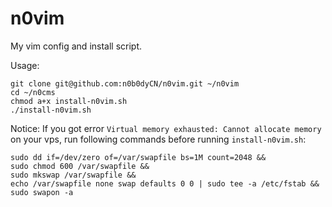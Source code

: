# n0vim
My vim config and install script.

Usage:
```
git clone git@github.com:n0b0dyCN/n0vim.git ~/n0vim
cd ~/n0cms
chmod a+x install-n0vim.sh
./install-n0vim.sh 
```

Notice:
If you got error `Virtual memory exhausted: Cannot allocate memory` on your vps, run following commands before running `install-n0vim.sh`:
```
sudo dd if=/dev/zero of=/var/swapfile bs=1M count=2048 &&
sudo chmod 600 /var/swapfile &&
sudo mkswap /var/swapfile &&
echo /var/swapfile none swap defaults 0 0 | sudo tee -a /etc/fstab &&
sudo swapon -a
```
